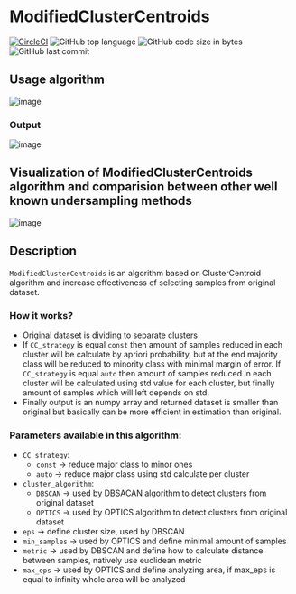 # ModifiedClusterCentroids

[![CircleCI](https://circleci.com/gh/circleci/circleci-docs.svg?style=svg)](https://circleci.com/gh/circleci/circleci-docs)
![GitHub top language](https://img.shields.io/github/languages/top/pawel150199/ModifiedClusterCentroids)
![GitHub code size in bytes](https://img.shields.io/github/languages/code-size/pawel150199/ModifiedClusterCentroids)
![GitHub last commit](https://img.shields.io/github/last-commit/pawel150199/ModifiedClusterCentroids)

## Usage algorithm
![image](https://user-images.githubusercontent.com/41188005/185746655-ea88cab0-c279-4d9d-a5c1-5ef9960d5087.png)

### Output
![image](https://user-images.githubusercontent.com/41188005/185746677-7e8c9944-62eb-47ba-954b-03b93782eacb.png)

## Visualization of ModifiedClusterCentroids algorithm and comparision between other well known undersampling methods
![image](https://user-images.githubusercontent.com/41188005/185745359-9ad036e2-e859-41b4-a6af-3688a69112d4.png)

## Description
`ModifiedClusterCentroids` is an algorithm based on ClusterCentroid algorithm and increase effectiveness of selecting samples from original dataset.
### How it works?
- Original dataset is dividing to separate clusters
- If `CC_strategy` is equal `const` then amount of samples reduced in each cluster will be calculate by apriori probability, but at the end majority class will be reduced to minority class with minimal margin of error. If `CC_strategy` is equal `auto` then amount of samples reduced in each cluster will be calculated using std value for each cluster, but finally amount of samples which will left depends on std.
- Finally output is an numpy array and returned dataset is smaller than original but basically can be more efficient in estimation than original.
### Parameters available in this algorithm:
- `CC_strategy`:
  * `const` -> reduce major class to minor ones
  * `auto` -> reduce major class using std calculate per cluster
- `cluster_algorithm`:
  * `DBSCAN` -> used by DBSACAN algorithm to detect clusters from original dataset
  * `OPTICS` -> used by OPTICS algorithm to detect clusters from original dataset
- `eps` -> define cluster  size, used by DBSCAN
- `min_samples` -> used by OPTICS and define minimal amount of samples
- `metric` -> used by DBSCAN and define how to calculate distance between samples, natively use euclidean metric
- `max_eps` -> used by OPTICS and define analyzing area, if max_eps is equal to infinity whole area will be analyzed
